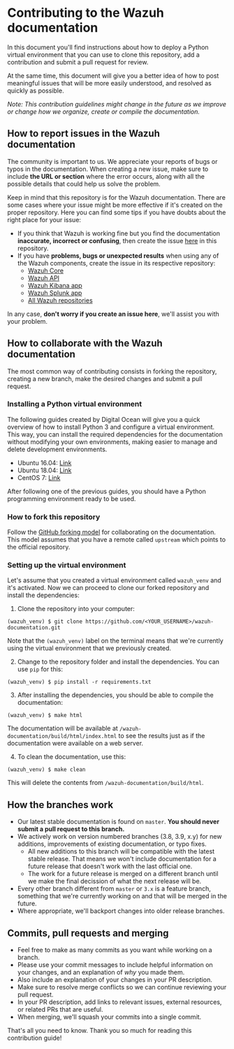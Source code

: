 # Contributing to the Wazuh documentation

In this document you'll find instructions about how to deploy a Python virtual environment that you can use to clone this repository, add a contribution and submit a pull request for review.

At the same time, this document will give you a better idea of how to post meaningful issues that will be more easily understood, and resolved as quickly as possible.

*Note: This contribution guidelines might change in the future as we improve or change how we organize, create or compile the documentation.*

## How to report issues in the Wazuh documentation

The community is important to us. We appreciate your reports of bugs or typos in the documentation. When creating a new issue, make sure to include **the URL or section** where the error occurs, along with all the possible details that could help us solve the problem.

Keep in mind that this repository is for the Wazuh documentation. There are some cases where your issue might be more effective if it's created on the proper repository. Here you can find some tips if you have doubts about the right place for your issue:

- If you think that Wazuh is working fine but you find the documentation **inaccurate, incorrect or confusing**, then create the issue [here](https://github.com/wazuh/wazuh-documentation/issues) in this repository.
- If you have **problems, bugs or unexpected results** when using any of the Wazuh components, create the issue in its respective repository:
  - [Wazuh Core](https://github.com/wazuh/wazuh/issues)
  - [Wazuh API](https://github.com/wazuh/wazuh-api/issues)
  - [Wazuh Kibana app](https://github.com/wazuh/wazuh-kibana-app/issues)
  - [Wazuh Splunk app](https://github.com/wazuh/wazuh-splunk/issues)
  - [All Wazuh repositories](https://github.com/wazuh)

In any case, **don't worry if you create an issue here**, we'll assist you with your problem.

## How to collaborate with the Wazuh documentation

The most common way of contributing consists in forking the repository, creating a new branch, make the desired changes and submit a pull request.

### Installing a Python virtual environment

The following guides created by Digital Ocean will give you a quick overview of how to install Python 3 and configure a virtual environment. This way, you can install the required dependencies for the documentation without modifying your own environments, making easier to manage and delete development environments.

- Ubuntu 16.04: [Link](https://www.digitalocean.com/community/tutorials/how-to-install-python-3-and-set-up-a-local-programming-environment-on-ubuntu-16-04)
- Ubuntu 18.04: [Link](https://www.digitalocean.com/community/tutorials/how-to-install-python-3-and-set-up-a-programming-environment-on-an-ubuntu-18-04-server)
- CentOS 7: [Link](https://www.digitalocean.com/community/tutorials/how-to-install-python-3-and-set-up-a-local-programming-environment-on-centos-7)

After following one of the previous guides, you should have a Python programming environment ready to be used.

### How to fork this repository

Follow the [GitHub forking model](https://help.github.com/articles/fork-a-repo/) for collaborating on the documentation. This model assumes that you have a remote called `upstream` which points to the official repository.

### Setting up the virtual environment

Let's assume that you created a virtual environment called `wazuh_venv` and it's activated. Now we can proceed to clone our forked repository and install the dependencies:

1. Clone the repository into your computer:
```shell
(wazuh_venv) $ git clone https://github.com/<YOUR_USERNAME>/wazuh-documentation.git
```
Note that the `(wazuh_venv)` label on the terminal means that we're currently using the virtual environment that we previously created.

2. Change to the repository folder and install the dependencies. You can use `pip` for this:
```shell
(wazuh_venv) $ pip install -r requirements.txt
```

3. After installing the dependencies, you should be able to compile the documentation:
```shell
(wazuh_venv) $ make html
```
The documentation will be available at `/wazuh-documentation/build/html/index.html` to see the results just as if the documentation were available on a web server.

4. To clean the documentation, use this:
```shell
(wazuh_venv) $ make clean
```
This will delete the contents from `/wazuh-documentation/build/html`.

## How the branches work

- Our latest stable documentation is found on `master`. **You should never submit a pull request to this branch.**
- We actively work on version numbered branches (3.8, 3.9, x.y) for new additions, improvements of existing documentation, or typo fixes.
  - All new additions to this branch will be compatible with the latest stable release. That means we won't include documentation for a future release that doesn't work with the last official one.
  - The work for a future release is merged on a different branch until we make the final decission of what the next release will be.
- Every other branch different from `master` or `3.x` is a feature branch, something that we're currently working on and that will be merged in the future.
- Where appropriate, we'll backport changes into older release branches.

## Commits, pull requests and merging

- Feel free to make as many commits as you want while working on a branch.
- Please use your commit messages to include helpful information on your changes, and an explanation of *why* you made them.
- Also include an explanation of your changes in your PR description.
- Make sure to resolve merge conflicts so we can continue reviewing your pull request.
- In your PR description, add links to relevant issues, external resources, or related PRs that are useful.
- When merging, we'll squash your commits into a single commit.

That's all you need to know. Thank you so much for reading this contribution guide!
